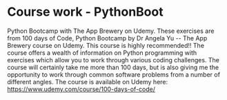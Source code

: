 # Course work - PythonBoot
Python Bootcamp with The App Brewery on Udemy. 
These exercises are from 100 days of Code, Python Bootcamp by Dr Angela Yu -- The App Brewery course on Udemy. 
This course is highly recommended!!  The course offers a wealth of information on Python programming with exercises which allow you to work through various coding challenges. 
The course will certainly take me more than 100 days, but is also giving me the opportunity to work through common software problems from a number of different angles. 
The course is available on Udemy here:  https://www.udemy.com/course/100-days-of-code/
